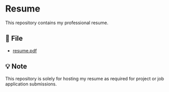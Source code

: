 # Resume

This repository contains my professional resume.

## 📄 File

- [resume.pdf](./resume.pdf)

## 💡 Note

This repository is solely for hosting my resume as required for project or job application submissions.


